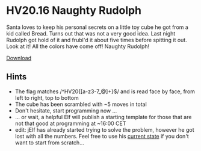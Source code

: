 # HV20.16 Naughty Rudolph

Santa loves to keep his personal secrets on a little toy cube he got from a kid called Bread. Turns out that was not a very good idea. Last night Rudolph got hold of it and frubl'd it about five times before spitting it out. Look at it! All the colors have come off! Naughty Rudolph!

[Download](./804fa458-c10c-4627-89df-18028bff6efa.stl)

## Hints

- The flag matches /^HV20{[a-z3-7_@]+}$/ and is read face by face, from left to right, top to bottom
- The cube has been scrambled with ~5 moves in total
- Don't hesitate, start programming now ...
- ... or wait, a helpful Elf will publish a starting template for those that are not that good at programming at ~16:00 CET
- edit: jElf has already started trying to solve the problem, however he got lost with all the numbers. Feel free to use his [current state](./CubeFRUBDling.java) if you don't want to start from scratch...
